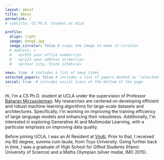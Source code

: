 ```yaml
---
layout: about
title: About
permalink: /
# subtitle: CS Ph.D. Student at UCLA

profile:
  align: right
  image: dang2.jpg
  image_circular: false # crops the image to make it circular
  # address: >
  #   <p>555 your office number</p>
  #   <p>123 your address street</p>
  #   <p>Your City, State 12345</p>

news: true  # includes a list of news items
selected_papers: false # includes a list of papers marked as "selected={true}"
social: true  # includes social icons at the bottom of the page
---
```


Hi, I'm a CS Ph.D. student at UCLA under the supervision of Professor <a href="https://baharanm.github.io/">Baharan Mirzasoleiman</a>. My researches are centered on developing efficient and robust machine-learning algorithms for large-scale datasets and architectures. Specifically, I'm working on improving the training efficiency of large language models and enhancing their robustness. Additionally, I'm interested in exploring Generative AI and Multimodal Learning, with a particular emphasis on improving data quality.

Before joining UCLA, I was an AI Resident at <a href="https://www.vinai.io/">VinAI</a>. Prior to that, I received my BS degree, summa cum laude, from Toyo University. Going further back in time, I was a graduate of High School for Gifted Students (Hanoi University of Science) and a Maths Olympian (silver medal, IMO 2015).